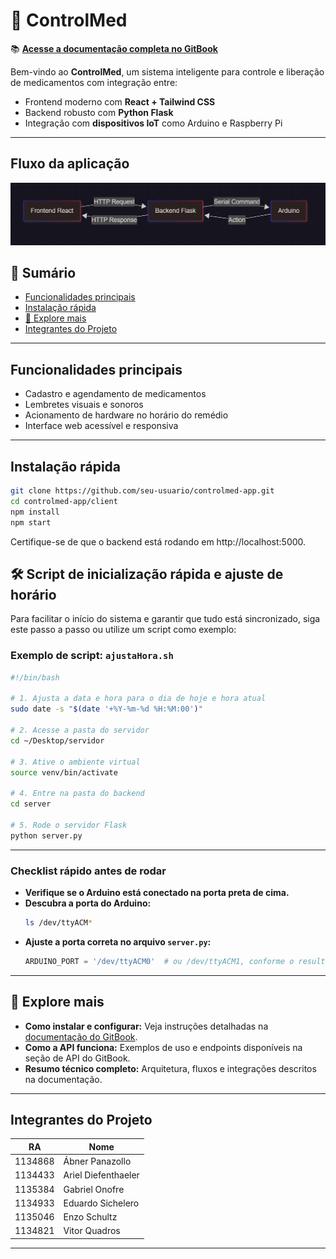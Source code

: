 # 💊 ControlMed

📚 **[Acesse a documentação completa no GitBook](https://app.gitbook.com/o/JOLSSr7mpzIMl25heEI3/s/hpLd9RAZLPID0bwpwk1c/)**

Bem-vindo ao **ControlMed**, um sistema inteligente para controle e liberação de medicamentos com integração entre:

- Frontend moderno com **React + Tailwind CSS**
- Backend robusto com **Python Flask**
- Integração com **dispositivos IoT** como Arduino e Raspberry Pi

---
## Fluxo da aplicação
![Fluxo da aplicação](assets/fluxo.png)

## 📑 Sumário

- [Funcionalidades principais](#funcionalidades-principais)
- [Instalação rápida](#instalação-rápida)
- [🚀 Explore mais](#-explore-mais)
- [Integrantes do Projeto](#integrantes-do-projeto)

---

## Funcionalidades principais

- Cadastro e agendamento de medicamentos
- Lembretes visuais e sonoros
- Acionamento de hardware no horário do remédio
- Interface web acessível e responsiva

---

## Instalação rápida

```bash
git clone https://github.com/seu-usuario/controlmed-app.git
cd controlmed-app/client
npm install
npm start
```
Certifique-se de que o backend está rodando em http://localhost:5000.
## 🛠️ Script de inicialização rápida e ajuste de horário

Para facilitar o início do sistema e garantir que tudo está sincronizado, siga este passo a passo ou utilize um script como exemplo:

### Exemplo de script: `ajustaHora.sh`

```bash
#!/bin/bash

# 1. Ajusta a data e hora para o dia de hoje e hora atual
sudo date -s "$(date '+%Y-%m-%d %H:%M:00')"

# 2. Acesse a pasta do servidor
cd ~/Desktop/servidor

# 3. Ative o ambiente virtual
source venv/bin/activate

# 4. Entre na pasta do backend
cd server

# 5. Rode o servidor Flask
python server.py
```

---

### Checklist rápido antes de rodar

- **Verifique se o Arduino está conectado na porta preta de cima.**
- **Descubra a porta do Arduino:**
  ```bash
  ls /dev/ttyACM*
  ```
- **Ajuste a porta correta no arquivo `server.py`:**
  ```python
  ARDUINO_PORT = '/dev/ttyACM0'  # ou /dev/ttyACM1, conforme o resultado do comando acima
  ```

---

## 🚀 Explore mais

- **Como instalar e configurar:** Veja instruções detalhadas na [documentação do GitBook](https://app.gitbook.com/o/JOLSSr7mpzIMl25heEI3/s/hpLd9RAZLPID0bwpwk1c/instalacao).
- **Como a API funciona:** Exemplos de uso e endpoints disponíveis na seção de API do GitBook.
- **Resumo técnico completo:** Arquitetura, fluxos e integrações descritos na documentação.

---

## Integrantes do Projeto

| RA      | Nome                |
|---------|---------------------|
| 1134868 | Ábner Panazollo     |
| 1134433 | Ariel Diefenthaeler |
| 1135384 | Gabriel Onofre      |
| 1134933 | Eduardo Sichelero   |
| 1135046 | Enzo Schultz        |
| 1134821 | Vitor Quadros       |

---